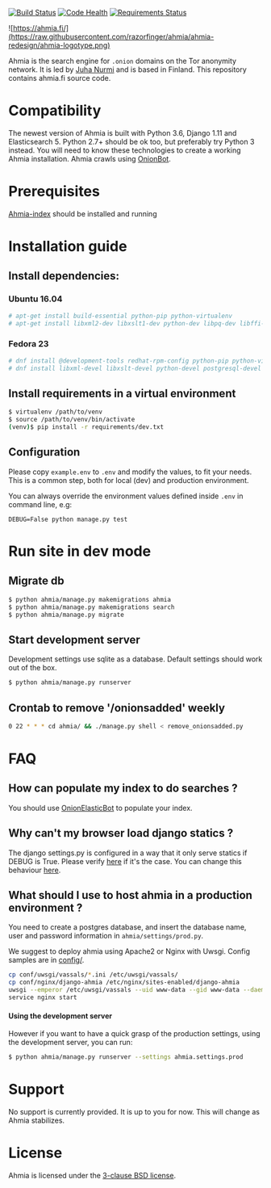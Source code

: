 [![Build Status](https://travis-ci.org/ahmia/ahmia-site.svg?branch=master)](https://travis-ci.org/ahmia/ahmia-site)
[![Code Health](https://landscape.io/github/ahmia/ahmia-site/master/landscape.svg?style=flat)](https://landscape.io/github/ahmia/ahmia-site/master)
[![Requirements Status](https://requires.io/github/ahmia/ahmia-site/requirements.svg?branch=master)](https://requires.io/github/ahmia/ahmia-site/requirements/?branch=master)

![https://ahmia.fi/](https://raw.githubusercontent.com/razorfinger/ahmia/ahmia-redesign/ahmia-logotype.png)

Ahmia is the search engine for `.onion` domains on the Tor anonymity
network. It is led by [Juha Nurmi](//github.com/juhanurmi) and is based
in Finland. This repository contains ahmia.fi source code.

# Compatibility

The newest version of Ahmia is built with Python 3.6, Django 1.11 and
Elasticsearch 5. Python 2.7+ should be ok too, but preferably try Python 3 instead.
You will need to know these technologies to create a working Ahmia installation.
Ahmia crawls using [OnionBot](https://github.com/ahmia/ahmia-crawler).

# Prerequisites
[Ahmia-index](https://github.com/ahmia/ahmia-index) should be installed and running

# Installation guide

## Install dependencies:

### Ubuntu 16.04
```sh
# apt-get install build-essential python-pip python-virtualenv
# apt-get install libxml2-dev libxslt1-dev python-dev libpq-dev libffi-dev libssl-dev
```

### Fedora 23
```sh
# dnf install @development-tools redhat-rpm-config python-pip python-virtualenv
# dnf install libxml-devel libxslt-devel python-devel postgresql-devel libffi-devel openssl-devel
```

## Install requirements in a virtual environment

```sh
$ virtualenv /path/to/venv
$ source /path/to/venv/bin/activate
(venv)$ pip install -r requirements/dev.txt
```

## Configuration

Please copy `example.env` to `.env` and modify the values, to fit your needs.
This is a common step, both for local (dev) and production environment.

You can always override the environment values defined inside `.env` in command line, e.g:

```
DEBUG=False python manage.py test
```

# Run site in dev mode

## Migrate db
```sh
$ python ahmia/manage.py makemigrations ahmia
$ python ahmia/manage.py makemigrations search
$ python ahmia/manage.py migrate
```

## Start development server

Development settings use sqlite as a database.
Default settings should work out of the box.

```sh
$ python ahmia/manage.py runserver
```

## Crontab to remove '/onionsadded' weekly
```sh
0 22 * * * cd ahmia/ && ./manage.py shell < remove_onionsadded.py
```

# FAQ

## How can populate my index to do searches ?
You should use [OnionElasticBot](https://github.com/ahmia/ahmia-crawler/tree/master/onionElasticBot) to populate your index.

## Why can't my browser load django statics ?
The django settings.py is configured in a way that it only serve statics if DEBUG is True. Please verify [here](https://github.com/ahmia/ahmia-site/blob/master/ahmia/ahmia/settings.py#L9) if it's the case. You can change this behaviour [here](https://github.com/ahmia/ahmia-site/blob/master/ahmia/ahmia/urls.py#L18).

## What should I use to host ahmia in a production environment ?

You need to create a postgres database, and insert the database name, user and password
information in `ahmia/settings/prod.py`.

We suggest to deploy ahmia using Apache2 or Nginx with Uwsgi.
Config samples are in [config/](https://github.com/ahmia/ahmia-site/tree/master/conf).

```sh
cp conf/uwsgi/vassals/*.ini /etc/uwsgi/vassals/
cp conf/nginx/django-ahmia /etc/nginx/sites-enabled/django-ahmia
uwsgi --emperor /etc/uwsgi/vassals --uid www-data --gid www-data --daemonize /var/log/uwsgi-emperor.log
service nginx start
```

#### Using the development server

However if you want to have a quick grasp of the production settings, using the development server,
you can run:

```sh
$ python ahmia/manage.py runserver --settings ahmia.settings.prod
```


# Support

No support is currently provided. It is up to you for now. This will
change as Ahmia stabilizes.

# License

Ahmia is licensed under the [3-clause BSD
license](https://en.wikipedia.org/wiki/BSD_licenses#3-clause_license_.28.22Revised_BSD_License.22.2C_.22New_BSD_License.22.2C_or_.22Modified_BSD_License.22.29).
